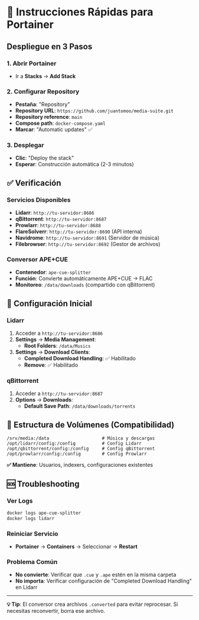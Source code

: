 # 🚀 Instrucciones Rápidas para Portainer

## Despliegue en 3 Pasos

### 1. Abrir Portainer
- Ir a **Stacks** → **Add Stack**

### 2. Configurar Repository
- **Pestaña**: "Repository"
- **Repository URL**: `https://github.com/juantomoo/media-suite.git`
- **Repository reference**: `main`
- **Compose path**: `docker-compose.yaml`
- **Marcar**: "Automatic updates" ✅

### 3. Desplegar
- **Clic**: "Deploy the stack"
- **Esperar**: Construcción automática (2-3 minutos)

## ✅ Verificación

### Servicios Disponibles
- **Lidarr**: `http://tu-servidor:8686`
- **qBittorrent**: `http://tu-servidor:8687`
- **Prowlarr**: `http://tu-servidor:8688`
- **FlareSolverr**: `http://tu-servidor:8690` (API interna)
- **Navidrome**: `http://tu-servidor:8691` (Servidor de música)
- **Filebrowser**: `http://tu-servidor:8692` (Gestor de archivos)

### Conversor APE+CUE
- **Contenedor**: `ape-cue-splitter`
- **Función**: Convierte automáticamente APE+CUE → FLAC
- **Monitoreo**: `/data/downloads` (compartido con qBittorrent)

## 🔧 Configuración Inicial

### Lidarr
1. Acceder a `http://tu-servidor:8686`
2. **Settings** → **Media Management**:
   - **Root Folders**: `/data/Musics`
3. **Settings** → **Download Clients**:
   - **Completed Download Handling**: ✅ Habilitado
   - **Remove**: ✅ Habilitado

### qBittorrent
1. Acceder a `http://tu-servidor:8687`
2. **Options** → **Downloads**:
   - **Default Save Path**: `/data/downloads/torrents`

## 📁 Estructura de Volúmenes (Compatibilidad)

```
/srv/media:/data                    # Música y descargas
/opt/lidarr/config:/config          # Config Lidarr
/opt/qbittorrent/config:/config     # Config qBittorrent
/opt/prowlarr/config:/config        # Config Prowlarr
```

**✅ Mantiene**: Usuarios, indexers, configuraciones existentes

## 🆘 Troubleshooting

### Ver Logs
```bash
docker logs ape-cue-splitter
docker logs lidarr
```

### Reiniciar Servicio
- **Portainer** → **Containers** → Seleccionar → **Restart**

### Problema Común
- **No convierte**: Verificar que `.cue` y `.ape` estén en la misma carpeta
- **No importa**: Verificar configuración de "Completed Download Handling" en Lidarr

---

**💡 Tip**: El conversor crea archivos `.converted` para evitar reprocesar. Si necesitas reconvertir, borra ese archivo.
